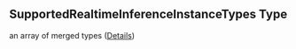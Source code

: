 ## SupportedRealtimeInferenceInstanceTypes Type

an array of merged types ([Details](pipeline-definition-definitions-stringargumentvalue.md))
